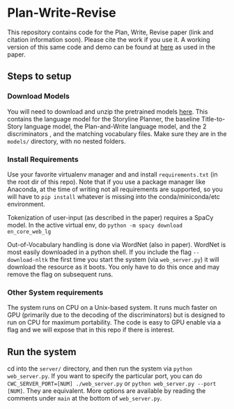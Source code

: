 # Plan-Write-Revise

This repository contains code for the Plan, Write, Revise paper (link and citation information soon). 
Please cite the work if you use it.
A working version of this same code and demo can be found at [here](http://cwc-story.isi.edu/)
as used in the paper.

## Steps to setup

### Download Models
You will need to download and unzip the pretrained models 
[here](https://drive.google.com/drive/folders/19D2uRIaISghKSybiQiVs7uOXxYtAKCMR?usp=sharing). This
contains the language model for the Storyline Planner, the baseline Title-to-Story language model,
the Plan-and-Write language model, and the 2 discriminators , and the matching vocabulary files.
Make sure they are in the `models/` directory, with no nested folders.

### Install Requirements
Use your favorite virtualenv manager and and install `requirements.txt` (in the root dir of this repo).
Note that if you use a package manager like Anaconda, at the time of writing not all requirements
are supported, so you will have to `pip install` whatever is missing into the conda/miniconda/etc 
environment.

Tokenization of user-input (as described in the paper) requires a SpaCy model. 
In the active virtual env, do `python -m spacy download en_core_web_lg`

Out-of-Vocabulary handling is done via WordNet (also in paper). WordNet is most easily downloaded in 
a python shell. If you include the flag `--download-nltk` the first time you start 
the system (via `web_server.py`) it will download the resource as it boots. You only have to do this once
and may remove the flag on subsequent runs. 

### Other System requirements
The system runs on CPU on a Unix-based system. It runs much faster on GPU 
(primarily due to the decoding of the discriminators) but is
designed to run on CPU for maximum portability. The code is easy to GPU enable via a flag and 
we will expose that in this repo if there is interest.

## Run the system
cd into the `server/` directory, and then run the system via `python web_server.py`. If you want to 
specify the particular port, you can do `CWC_SERVER_PORT=[NUM] ./web_server.py` or 
`python web_server.py --port [NUM]`. They are equivalent. More options are available by reading the 
comments under `main` at the bottom of `web_server.py`.